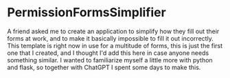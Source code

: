 # PermissionFormsSimplifier
A friend asked me to create an application to simplify how they fill out their forms at work, and to make it basically impossible to fill it out incorrectly. This template is right now in use for a multitude of forms, this is just the first one that I created, and I thought I'd add this here in case anyone needs something similar.
I wanted to familiarize myself a little more with python and flask, so together with ChatGPT I spent some days to make this.
